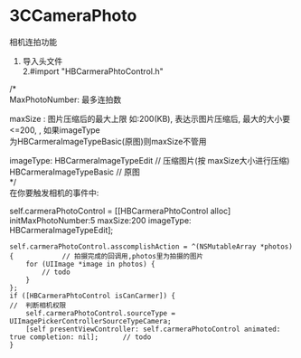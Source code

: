 # 3CCameraPhoto
   相机连拍功能     
   
1. 导入头文件  
2.#import "HBCarmeraPhtoControl.h"  


/*  
  MaxPhotoNumber: 最多连拍数  
  
  maxSize : 图片压缩后的最大上限 如:200(KB), 表达示图片压缩后, 最大的大小要<=200, , 如果imageType  
  为HBCarmeraImageTypeBasic(原图)则maxSize不管用     
  
  imageType:  HBCarmeraImageTypeEdit      // 压缩图片(按 maxSize大小进行压缩)  
              HBCarmeraImageTypeBasic     // 原图  
*/  
在你要触发相机的事件中:  

  self.carmeraPhotoControl = [[HBCarmeraPhtoControl alloc] initMaxPhotoNumber:5 maxSize:200 imageType: HBCarmeraImageTypeEdit];  
 
    self.carmeraPhotoControl.asscomplishAction = ^(NSMutableArray *photos) {            // 拍摄完成的回调用,photos里为拍摄的图片  
        for (UIImage *image in photos) {  
            // todo  
        }  
    };  
    if ([HBCarmeraPhtoControl isCanCarmer]) {                                          //  判断相机权限  
        self.carmeraPhotoControl.sourceType = UIImagePickerControllerSourceTypeCamera;  
        [self presentViewController: self.carmeraPhotoControl animated: true completion: nil];      // todo   
    }
